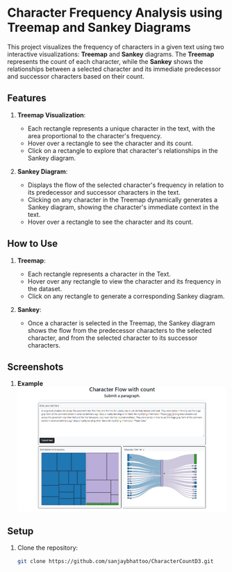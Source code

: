 # Character Frequency Analysis using Treemap and Sankey Diagrams

This project visualizes the frequency of characters in a given text using two interactive visualizations: **Treemap** and **Sankey** diagrams. The **Treemap** represents the count of each character, while the **Sankey** shows the relationships between a selected character and its immediate predecessor and successor characters based on their count.

## Features

1. **Treemap Visualization**:
    - Each rectangle represents a unique character in the text, with the area proportional to the character's frequency.
    - Hover over a rectangle to see the character and its count.
    - Click on a rectangle to explore that character's relationships in the Sankey diagram.

2. **Sankey Diagram**:
    - Displays the flow of the selected character's frequency in relation to its predecessor and successor characters in the text.
    - Clicking on any character in the Treemap dynamically generates a Sankey diagram, showing the character's immediate context in the text.
    -  Hover over a rectangle to see the character and its count.

## How to Use

1. **Treemap**:
    - Each rectangle represents a character in the Text.
    - Hover over any rectangle to view the character and its frequency in the dataset.
    - Click on any rectangle to generate a corresponding Sankey diagram.

2. **Sankey**:
    - Once a character is selected in the Treemap, the Sankey diagram shows the flow from the predecessor characters to the selected character, and from the selected character to its successor characters.

## Screenshots

1. **Example**  
   ![Treemap](./Capture.PNG)

## Setup

1. Clone the repository:
   ```bash
   git clone https://github.com/sanjaybhattoo/CharacterCountD3.git
